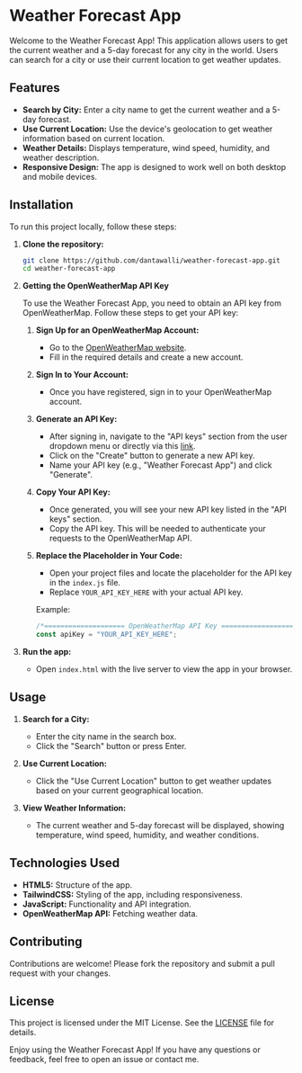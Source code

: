# Weather Forecast App

Welcome to the Weather Forecast App! This application allows users to get the current weather and a 5-day forecast for any city in the world. Users can search for a city or use their current location to get weather updates.

## Features

- **Search by City:** Enter a city name to get the current weather and a 5-day forecast.
- **Use Current Location:** Use the device's geolocation to get weather information based on current location.
- **Weather Details:** Displays temperature, wind speed, humidity, and weather description.
- **Responsive Design:** The app is designed to work well on both desktop and mobile devices.

## Installation

To run this project locally, follow these steps:

1. **Clone the repository:**

    ```bash
    git clone https://github.com/dantawalli/weather-forecast-app.git
    cd weather-forecast-app
    ```

2. **Getting the OpenWeatherMap API Key**

    To use the Weather Forecast App, you need to obtain an API key from OpenWeatherMap. Follow these steps to get your API key:

    1. **Sign Up for an OpenWeatherMap Account:**
        - Go to the [OpenWeatherMap website](https://home.openweathermap.org/users/sign_up).
        - Fill in the required details and create a new account.

    2. **Sign In to Your Account:**
        - Once you have registered, sign in to your OpenWeatherMap account.

    3. **Generate an API Key:**
        - After signing in, navigate to the "API keys" section from the user dropdown menu or directly via this [link](https://home.openweathermap.org/api_keys).
        - Click on the "Create" button to generate a new API key.
        - Name your API key (e.g., "Weather Forecast App") and click "Generate".

    4. **Copy Your API Key:**
        - Once generated, you will see your new API key listed in the "API keys" section.
        - Copy the API key. This will be needed to authenticate your requests to the OpenWeatherMap API.

    5. **Replace the Placeholder in Your Code:**
        - Open your project files and locate the placeholder for the API key in the `index.js` file.
        - Replace `YOUR_API_KEY_HERE` with your actual API key.

        Example:

        ```javascript
        /*==================== OpenWeatherMap API Key ====================*/
        const apiKey = "YOUR_API_KEY_HERE";
        ```

3. **Run the app:**
    - Open `index.html` with the live server to view the app in your browser.

## Usage

1. **Search for a City:**
   - Enter the city name in the search box.
   - Click the "Search" button or press Enter.
   
2. **Use Current Location:**
   - Click the "Use Current Location" button to get weather updates based on your current geographical location.

3. **View Weather Information:**
   - The current weather and 5-day forecast will be displayed, showing temperature, wind speed, humidity, and weather conditions.

## Technologies Used

- **HTML5:** Structure of the app.
- **TailwindCSS:** Styling of the app, including responsiveness.
- **JavaScript:** Functionality and API integration.
- **OpenWeatherMap API:** Fetching weather data.

## Contributing

Contributions are welcome! Please fork the repository and submit a pull request with your changes.

## License

This project is licensed under the MIT License. See the [LICENSE](LICENSE) file for details.

Enjoy using the Weather Forecast App! If you have any questions or feedback, feel free to open an issue or contact me.